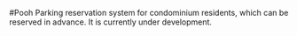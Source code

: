 #Pooh
Parking reservation system for condominium residents, which can be reserved in advance.
It is currently under development.
